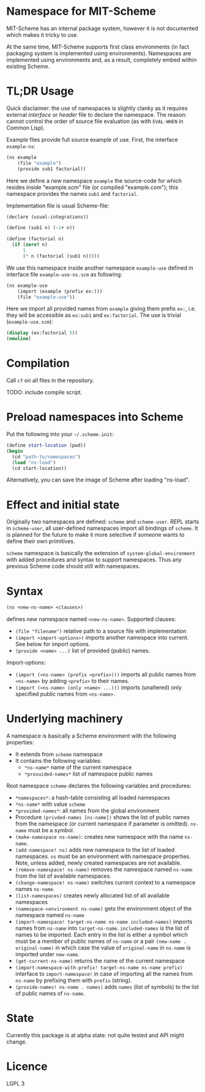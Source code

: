 Namespace for MIT-Scheme
========================

MIT-Scheme has an internal package system, however it is not
documented which makes it tricky to use.

At the same time, MIT-Scheme supports first class environments
(in fact packaging system is implemented using environments). Namespaces
are implemented using environments and, as a result, completely
embed within existing Scheme.

# TL;DR Usage

Quick disclaimer: the use of namespaces is slightly clanky as it requires
external *interface* or *header* file to declare the namespace. The reason:
cannot control the order of source file evaluation (as with `EVAL-WHEN` in
Common Lisp).

Example files provide full source example of use. First, the interface
`example-ns`:

```Scheme
(ns example
    (file "example")
    (provide sub1 factorial))

```
Here we define a new namespace `example` the source-code for which
resides inside "example.scm" file (or compiled "example.com");
this namespace provides the names `sub1` and `factorial`.

Implementation file is usual Scheme-file:

```Scheme
(declare (usual-integrations))

(define (sub1 n) (-1+ n))

(define (factorial n)
  (if (zero? n)
      1
      (* n (factorial (sub1 n)))))

```

We use this namespace inside another namespace `example-use`
defined in interface file `example-use-ns.scm` as following:

```Scheme
(ns example-use
    (import (example (prefix ex:)))
    (file "example-use"))
```
Here we import all provided names from `example` giving them
prefix `ex:`, i.e. they will be accessible as `ex:sub1` and
`ex:factorial`. The use is trivial (`example-use.scm`):

```Scheme
(display (ex:factorial 5))
(newline)
```
# Compilation

Call `cf` on all files in the repository.

TODO: include compile script.

# Preload namespaces into Scheme

Put the following into your `~/.scheme.init`:
```Scheme
(define start-location (pwd))
(begin
  (cd "path-to/namespaces")
  (load "ns-load")
  (cd start-location))
```

Alternatively, you can save the image of Scheme after loading
"ns-load".

# Effect and initial state
Originally two namespaces are defined: `scheme` and `scheme-user`.
REPL starts in `scheme-user`, all user-defined namespaces import
all bindings of `scheme`. It is planned for the future to make it
more selective if someone wants to define their own primitives.

`scheme` namespace is basically the extension of
`system-global-environment` with added procedures and syntax to
support namespaces. Thus any previous Scheme code should still
with namespaces.

# Syntax

```Scheme
(ns <new-ns-name> <clauses>)
```
defines new namespace named `<new-ns-name>`. Supported clauses:

- `(file "filename")` relative path to a source file with
implementation
- `(import <import-options>)` imports another namespace into
current. See below for import options.
- `(provide <name> ...)` list of provided (public) names.

Import-options:
- `(import (<ns-name> (prefix <prefix>)))` imports all public
names from `<ns-name>` by adding `<prefix>` to their names.
- `(import (<ns-name> (only <name> ...)))` imports (unaltered)
only specified public names from `<ns-name>`.

# Underlying machinery

A namespace is basically a Scheme environment with the following
properties:
- It extends from `scheme` namespace
- It contains the following variables:
  + `*ns-name*` name of the current namespace
  + `*provuided-names*` list of namespace public names

Root namespace `scheme` declares the following variables and
procedures:
- `*namespaces*`: a hash-table consisting all loaded namespaces
- `*ns-name*` with value `scheme`
- `*provided-names*`: all names from the global environment
- Procedure `(privded-names [ns-name])` shows the list of public
names from the namespace (or current namespace if parameter is
omitted). `ns-name` must be a symbol.
- `(make-namespace ns-name)`: creates new namespace with the
name `ns-name`.
- `(add-namespace! ns)` adds new namespace to the list of loaded
namespaces. `ns` must be an environment with namespace properties.
Note, unless added, newly created namespaces are not available.
- `(remove-namespace! ns-name)` removes the namespace named
`ns-name` from the list of available namespaces.
- `(change-namespace! ns-name)` switches current context to
a namespace names `ns-name`.
- `(list-namespaces)` creates newly allocated list of all available
namespaces
- `(namespace->environment ns-name)` gets the environment object
of the namespace named `ns-name`
- `(import-namespace! target-ns-name ns-name included-names)`
imports names from `ns-name` into `target-ns-name`. `included-names`
is the list of names to be imported. Each entry in the list is either
a symbol which must be a member of public names of `ns-name` or a
pair `(new-name . original-name)` in which case the value of
`original-name` in `ns-name` is imported under `new-name`.
- `(get-current-ns-name)` returns the name of the current
namespace
- `(import-namespace-with-prefix! target-ns-name ns-name prefix)`
interface to `import-namespace!` in case of importing all the
names from `ns-name` by prefixing them with `prefix` (string).
- `(provide-names! ns-name . names)` adds `names` (list of symbols)
to the list of public names of `ns-name`.

# State

Currently this package is at alpha state: not quite tested and
API might change.

# Licence

LGPL 3
